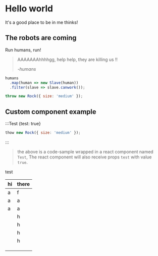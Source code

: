 # Hello world

It's a good place to be in me thinks!

## The robots are coming

Run humans, run!

> AAAAAAAhhhhgg, help help, they are killing us !!
>
> _-humans_

```js // robot.master.js
humans
  .map(human => new Slave(human))
  .filter(slave => slave.canwork());
```

```js // human.js
throw new Rock({ size: 'medium' });
```

## Custom component example

:::Test {test: true}

```js // human.js
thow new Rock({ size: 'medium' });
```

:::

> the above is a code-sample wrapped in a react component named `Test`,
> The react component will also receive props `test` with value `true`.

test

| hi  | there |
| --- | ----- |
| a   | f     |
| a   | a     |
| a   | a     |
|     | h     |
|     | h     |
|     | h     |
|     | h     |
|     |       |
|     |       |
|     |       |
